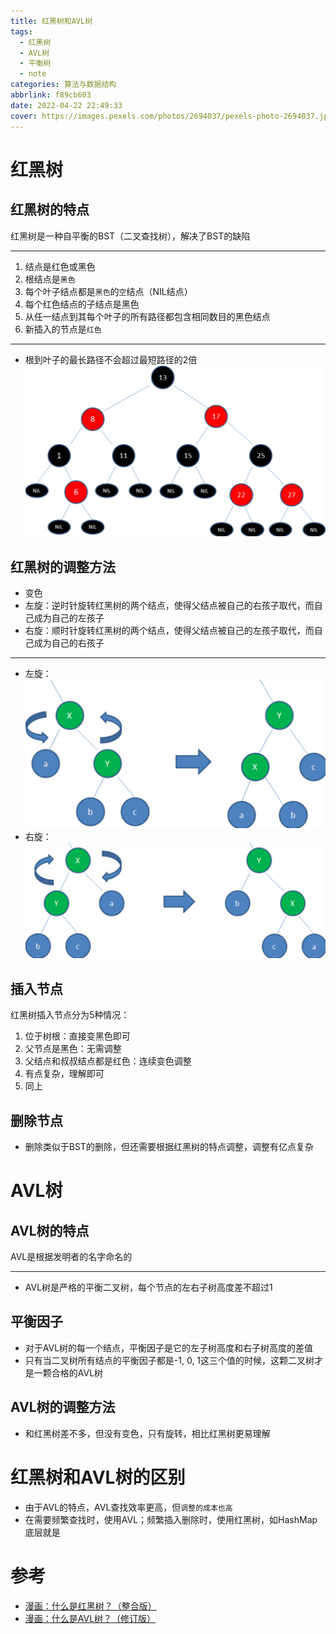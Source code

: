 ```yaml
---
title: 红黑树和AVL树
tags:
  - 红黑树
  - AVL树
  - 平衡树
  - note
categories: 算法与数据结构
abbrlink: f89cb603
date: 2022-04-22 22:49:33
cover: https://images.pexels.com/photos/2694037/pexels-photo-2694037.jpeg?auto=compress&cs=tinysrgb&dpr=2&w=500
---
```



# 红黑树



## 红黑树的特点
红黑树是一种自平衡的BST（二叉查找树），解决了BST的缺陷

---

1. 结点是红色或黑色
2. 根结点是`黑色`
3. 每个叶子结点都是`黑色`的`空`结点（NIL结点） 
4. 每个红色结点的子结点是黑色
5. 从任一结点到其每个叶子的所有路径都包含相同数目的黑色结点
6. 新插入的节点是`红色`
---
- 根到叶子的最长路径不会超过最短路径的2倍
![红黑树](../img/red-black-tree.png)

## 红黑树的调整方法
- 变色
- 左旋：逆时针旋转红黑树的两个结点，使得父结点被自己的右孩子取代，而自己成为自己的左孩子
- 右旋：顺时针旋转红黑树的两个结点，使得父结点被自己的左孩子取代，而自己成为自己的右孩子
---
- 左旋：
![左旋](../img/left-rotate.png)
- 右旋：
![右旋](../img/right-rotate.png)

## 插入节点
红黑树插入节点分为5种情况：
1. 位于树根：直接变黑色即可
2. 父节点是黑色：无需调整
3. 父结点和叔叔结点都是红色：连续变色调整
4. 有点复杂，理解即可
5. 同上

## 删除节点
- 删除类似于BST的删除，但还需要根据红黑树的特点调整，调整有亿点复杂


# AVL树
## AVL树的特点

AVL是根据发明者的名字命名的

---

- AVL树是严格的平衡二叉树，每个节点的左右子树高度差不超过1

## 平衡因子
- 对于AVL树的每一个结点，平衡因子是它的左子树高度和右子树高度的差值
- 只有当二叉树所有结点的平衡因子都是-1, 0, 1这三个值的时候，这颗二叉树才是一颗合格的AVL树

## AVL树的调整方法
- 和红黑树差不多，但没有变色，只有旋转，相比红黑树更易理解

# 红黑树和AVL树的区别
- 由于AVL的特点，AVL查找效率更高，但`调整的成本也高`
- 在需要频繁查找时，使用AVL；频繁插入删除时，使用红黑树，如HashMap底层就是


# 参考
- [漫画：什么是红黑树？（整合版）](https://mp.weixin.qq.com/s?__biz=MzIwMTAzMTMxMg==&mid=2649496932&idx=1&sn=8c020f69378c2d0959a9842b5f948ea0&chksm=8eec969bb99b1f8de57ed872f9bce1a309dca127c814325cc8bd13a2b2b2d23b2999ff5f36b9&mpshare=1&scene=24&srcid=&sharer_sharetime=1593614315636&sharer_shareid=f6cbb58db594bbc05836e46394e8fd80&key=ea68e03694d3461837809b887bb903fe95c8d1209bce63f4ad3b1778b49b2226fc1f811d35ae1827e0816bb1747b78499c772017f3967767c968738374b683a10736a7a35ed65bae6b17b3732e789bc1&ascene=1&uin=MzQ3MjE1OTMwNA%3D%3D&devicetype=Windows-QQBrowser&version=6103000b&lang=zh_CN&exportkey=AwI8fNBQ04BYkOUmBwhKO9c%3D&pass_ticket=HWeOQWbIY55EgidilfbR3Nk0TIlv%2BAGiHCKKoW5%2BCHB1UR92u1A3i8fTHPU0IrZS&wx_header=0)
- [漫画：什么是AVL树？（修订版）](https://mp.weixin.qq.com/s?__biz=MzIxMjE5MTE1Nw==&mid=2653206226&idx=2&sn=9026eddb485cecc91171e75c118d1231&chksm=8c99c408bbee4d1e4755bfd22e8202e3b6458125d862c4d0cda4f6dcecf5eff5be5dedafe04b&mpshare=1&scene=24&srcid=&sharer_sharetime=1592316716207&sharer_shareid=f6cbb58db594bbc05836e46394e8fd80&key=aa74e2d5d4efa9be0b601d67f1c2ccdaa0e2151772130087a40b0debfb1eef6e7f68d28274ddaf725ae2dd4a3aa423e6db319d0f2ac2ad83e5eebd03dac9019c3bf890eaefe660c410a0546ecf7e96bb&ascene=1&uin=MzQ3MjE1OTMwNA%3D%3D&devicetype=Windows-QQBrowser&version=6103000b&lang=zh_CN&exportkey=A63%2BPcy%2BuhVW30IBv0BUzbk%3D&pass_ticket=%2B6XeIp5lfunG46cQEvz%2BRm64wxKI2neXN6672z%2B7q8PoCcnPbkZEWNGPne5DxNG5)